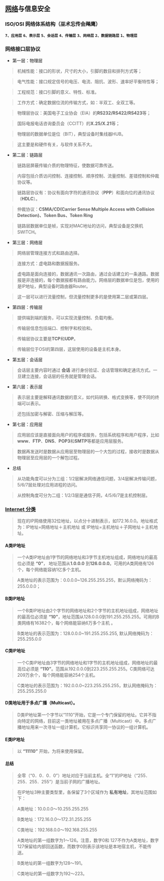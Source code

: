 ## [网络](https://www.cnblogs.com/mike-mei/p/8548238.html)与信息安全

### ISO/OSI 网络体系结构（巫术忘传会飚鹰）

**`7、应用层`** **`6、表示层`** **`5、会话层`** **`4、传输层`** **`3、网络层`** **`2、数据链路层`** **`1、物理层`**
	
### 网络接口层协议

- 第一层：物理层

>机械性能：接口的形状，尺寸的大小，引脚的数目和排列方式等；
	
>电气性能：接口规定信号的电压、电流、阻抗、波形、速率好平衡特性等；
	
>工程规范：接口引脚的意义、特性、标准。
	
>工作方式：确定数据位流的传输方式，如：半双工、全双工等。
	
>物理层协议：美国电子工业协会（EIA）的**RS232/RS422/RS423**等；
	
>国际电报电话咨询委员会（CCITT）的**X.25/X.21**等；
	
>物理层的数据单位是位（BIT），典型设备时集线器HUB。
	
>这主要是和硬件有关，与软件关系不大。

- 第二层：链路层

>链路层屏蔽传输介质的物理特征，使数据可靠传送。
	
>内容包括介质访问控制、连接控制、顺序控制、流量控制、差错控制和仲裁协议等。
	
>链路层协议有：协议有面向字符的通讯协议（**PPP**）和面向位的通讯协议（**HDLC**）。
	
>仲裁协议：**CSMA/CD(Carrier Sense Multiple Access with Collision Detection)、Token Bus、Token Ring**
	
>链路层数据单位是帧，实现对MAC地址的访问，典型设备是交换机SWITCH。


- 第三层：网络层

>网络层管理连接方式和路由选择。
	
>连接方式：虚电路和数据报服务。
	
>虚电路是面向连接的，数据通讯一次路由，通过会话建立的一条通路。数据报是非连接的，每个数据报都有路由能力。网络层的数据单位是包，使用的是IP地址，典型设备时路由器Router。
	
>这一层可以进行流量控制，但流量控制更多的是使用第二层或第四层。


- 第四层：传输层

>提供端到端的服务，可以实现流量控制、负载均衡。
	
>传输层信息包括端口、控制字和校验和。
	
>传输层协议主要是**TCP**和**UDP**。
	
>传输层位于OSI的第四层，这层使用的设备是主机本身。

- 第五层：会话层

>会话层主要内容时通过 **会话** 进行身份验证、会话管理和确定通讯方式。一旦建立连接，会话层的任务就是管理会话。

- 第六层：表示层

>表示层主要是解释通讯数据的意义，如代码转换、格式变换等，使不同的终端可以表示。

>还包括加密与解密、压缩与解压等。


- 第七层：应用层

>应用层应该是直接面向用户的程序或服务，包括系统程序和用户程序，比如**www**、**FTP**、**DNS**、**POP3**和**SMTP**等都是应用层服务。

>数据再发送时是数据从应用层至物理层的一个大包的过程，接收时是数据从物理层至应用层的一个解包过程。
	
- 总结
	
>从功能角度可以分为三组：1/2层解决网络通信问题，3/4层解决传输问题，5/6/7层处理对应用进程的访问。

>从控制角度可分为二组：1/2/3层是通信子网，4/5/6/7是主机控制层。

### [Internet 分类](https://www.cnblogs.com/tunian/p/9632893.html)

>现在的IP网络使用32位地址，以点分十进制表示，如172.16.0.0。地址格式为：IP地址=网络地址＋主机地址 或 IP地址=主机地址＋子网地址＋主机地址。

#### A类IP地址 

>一个A类IP地址由1字节的网络地址和3字节主机地址组成，网络地址的最高位必须是 **“0”**， 地址范围从**1.0.0.0** 到**126.0.0.0**。可用的A类网络有126个，每个网络能容纳1亿多个主机。 

> A类地址的表示范围为：0.0.0.0~126.255.255.255，默认网络掩码为：255.0.0.0；

#### B类IP地址 

>一个B类IP地址由2个字节的网络地址和2个字节的主机地址组成，网络地址的最高位必须是 **“10”**，地址范围从128.0.0.0到191.255.255.255。可用的B类网络有16382个，每个网络能容纳6万多个主机 。

>B类地址的表示范围为：128.0.0.0~191.255.255.255,  默认网络掩码为：255.255.0.0

#### C类IP地址 

>一个C类IP地址由3字节的网络地址和1字节的主机地址组成，网络地址的最高位必须是 **“110”**。范围从192.0.0.0到223.255.255.255。C类网络可达209万余个，每个网络能容纳254个主机。 

>C类地址的表示范围为：192.0.0.0~223.255.255.255，默认网络掩码为：255.255.255.0

#### D类地址用于多点广播（Multicast）。 

>D类IP地址第一个字节以“1110”开始，它是一个专门保留的地址。它并不指向特定的网络，目前这一类地址被用在多点广播（Multicast）中。多点广播地址用来一次寻址一组计算机，它标识共享同一协议的一组计算机。 

#### E类IP地址 

>以 **“11110”** 开始，为将来使用保留。

#### 总结

>全零（“0．0．0．0”）地址对应于当前主机。全“1”的IP地址（“255．255．255．255”）是当前子网的广播地址。 

>在IP地址3种主要类型里，各保留了3个区域作为 **私有地址**，其地址范围如下： 

>A类地址：10.0.0.0～10.255.255.255 

>B类地址：172.16.0.0～172.31.255.255 

>C类地址：192.168.0.0～192.168.255.255

>A类地址的第一组数字为1～126。注意，数字0和 127不作为A类地址，数字127保留给内部回送函数，而数字0则表示该地址是本地宿主机，不能传送。

>B类地址的第一组数字为128～191。

>C类地址的第一组数字为192～223。

